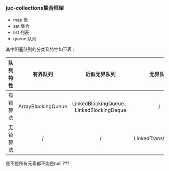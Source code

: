 ### juc-collections集合框架

- map 表  
- set 集合
- list 列表
- queue 队列


其中阻塞队列的分类及特性如下表：

|队列特性	|有界队列|近似无界队列|无界队列|特殊队列|
|:----|:-----:|:-----:|:----:|:-----:|
|有锁算法	|ArrayBlockingQueue|	LinkedBlockingQueue、LinkedBlockingDeque	|/|	PriorityBlockingQueue、DelayQueue|
|无锁算法	|/|	/|	LinkedTransferQueue|	SynchronousQueue

是不是所有元素都不能是null ???